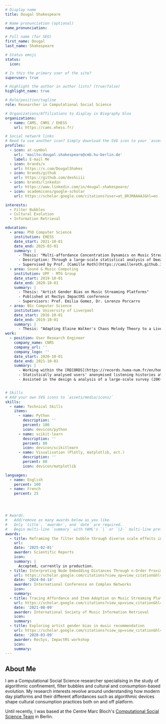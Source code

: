 ```yaml
---
# Display name
title: Dougal Shakespeare

# Name pronunciation (optional)
name_pronunciation:

# Full name (for SEO)
first_name: Dougal
last_name: Shakespeare

# Status emoji
status:
  icon:

# Is this the primary user of the site?
superuser: true

# Highlight the author in author lists? (true/false)
highlight_name: true

# Role/position/tagline
role: Researcher in Computational Social Science

# Organizations/Affiliations to display in Biography blox
organizations:
  - name: CAMS, CNRS / EHESS
    url: https://cams.ehess.fr/

# Social network links
# Need to use another icon? Simply download the SVG icon to your `assets/media/icons/` folder.
profiles:
  - icon: at-symbol
    url: 'mailto:dougal.shakespeare@cmb.hu-berlin.de'
    label: E-mail Me
  - icon: brands/x
    url: https://x.com/DougalShakes
  - icon: brands/github
    url: https://github.com/deshiiii
  - icon: brands/linkedin
    url: https://www.linkedin.com/in/dougal-shakespeare/
  - icon: academicons/google-scholar
    url: https://scholar.google.com/citations?user=at_8RJMAAAAJ&hl=en

interests:
  - Filter Bubbles
  - Cultural Evolution
  - Information Retrieval

education:
  - area: PhD Computer Science
    institution: EHESS
    date_start: 2021-10-01
    date_end: 2025-03-01
    summary: |
      - Thesis: "Multi-affordance Concentration Dynamics on Music Streaming Platforms."
      - Description: Through a large-scale statistical analysis of Deezer users' consumption histories and expressed off-platform attitudes my thesis examines how music streaming platforms facilitate attentive or passive music interactions and furthermore, the role of algorithmic devices in creating confined or rather, diverse listening practices.
      - Supervised by Prof. [Camille Roth](https://camilleroth.github.io/).
  - area: Sound & Music Computing
    institution: UPF - MTG Group
    date_start: 2019-10-01
    date_end: 2020-10-01
    summary: |
      - Thesis: "Artist Gender Bias on Music Streaming Platforms"
      - Published at RecSys ImpactRS conference
      - Supervisors: Prof. Emilia Gomez, Dr. Lorenzo Porcarro
  - area: BSc Computer Science
    institution: University of Liverpool
    date_start: 2016-10-01
    date_end: 2019-10-01
    summary: |
      - Thesis: "Adapting Elaine Walker's Chaos Melody Theory to a Live Coding Context"
work:
  - position: User Research Engineer
    company_name: CNRS
    company_url: ''
    company_logo: ''
    date_start: 2020-10-01
    date_end: 2021-10-01
    summary: |
      - Working within the [RECORDS](https://records.huma-num.fr/en/home/) project in collaboration with **Deezer**
      - Statistically analysed users' anonymised listening histories at scale
      - Assisted in the design & analysis of a large-scale survey (20K+) distributed via Deezer to shed light on how users on-platform listening preferences relate to their demographics, practices and expressed tastes.


# Skills
# Add your own SVG icons to `assets/media/icons/`
skills:
  - name: Technical Skills
    items:
      - name: Python
        description: ''
        percent: 100
        icon: devicon/python
      - name: scikit-learn
        description: ''
        percent: 80
        icon: devicon/scikitlearn
      - name: Visualisation (Plotly, matplotlib, ect.)
        description: ''
        percent: 80
        icon: devicon/matplotlib

languages:
  - name: English
    percent: 100
  - name: French
    percent: 25




# Awards.
#   Add/remove as many awards below as you like.
#   Only `title`, `awarder`, and `date` are required.
#   Begin multi-line `summary` with YAML's `|` or `|2-` multi-line prefix and indent 2 spaces below.
awards:
  - title: Reframing the filter bubble through diverse scale effects in online music consumption.
    url:
    date: '2025-02-01'
    awarder: Scientific Reports
    icon:
    summary: |
      Accepted, currently in production.
  - title: Interpreting Node Embedding Distances Through n-Order Proximity Neighbourhoods.
    url: https://scholar.google.com/citations?view_op=view_citation&hl=en&user=at_8RJMAAAAJ&citation_for_view=at_8RJMAAAAJ:qjMakFHDy7sC
    date: '2024-04-14'
    awarder: International Conference on Complex Networks
    icon:
    summary:
  - title: Tracing Affordance and Item Adoption on Music Streaming Platforms
    url: https://scholar.google.com/citations?view_op=view_citation&hl=en&user=at_8RJMAAAAJ&citation_for_view=at_8RJMAAAAJ:u5HHmVD_uO8C
    date: '2021-08-09'
    awarder: International Society of Music Information Retrieval
    icon:
    summary:
  - title: Exploring artist gender bias in music recommendation
    url: https://scholar.google.com/citations?view_op=view_citation&hl=en&user=at_8RJMAAAAJ&citation_for_view=at_8RJMAAAAJ:u-x6o8ySG0sC
    date: '2020-03-09'
    awarder: RecSys, ImpactRS workshop
    icon:
    summary:
---
```


## About Me

I am a Computational Social Science researcher specialising in the study of algorithmic confinement, filter bubbles and cultural and consumption-based evolution. My research interests revolve around understanding how modern day platforms and their different affordances such as algorithmic devices shape cultural consumption practices both on and off platform.

Until recently, I was based at the Centre Marc Bloch's [Computational Social Science Team](https://cmb.huma-num.fr/css-seminar/) in Berlin.
